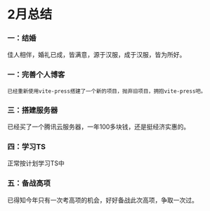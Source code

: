 # 2月总结  

### 一：结婚
  佳人相伴，婚礼已成，皆满意，源于汉服，成于汉服，皆为所好。

### 一：完善个人博客  
    已经重新使用vite-press搭建了一个新的项目，抛弃旧项目，拥抱vite-press吧。

### 三：搭建服务器  
已经买了一个腾讯云服务器，一年100多块钱，还是挺经济实惠的。

### 四：学习TS
正常按计划学习TS中

### 五：备战高项
已得知今年只有一次考高项的机会，好好备战此次高项，争取一次过。